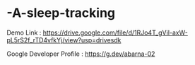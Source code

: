 # -A-sleep-tracking

Demo Link : https://drive.google.com/file/d/1RJo4T_gVil-axW-pL5rS2f_rTD4vfkYj/view?usp=drivesdk


Google Developer Profile : https://g.dev/abarna-02
